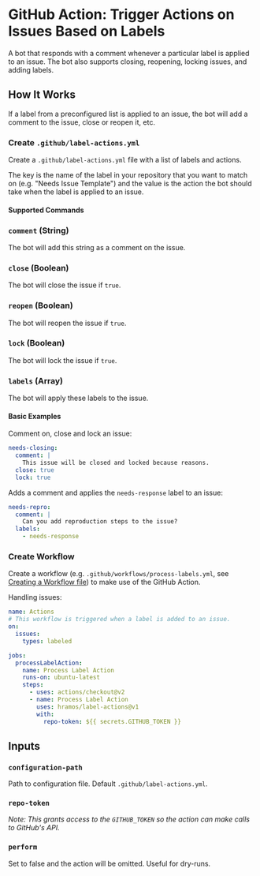 # GitHub Action: Trigger Actions on Issues Based on Labels

A bot that responds with a comment whenever a particular label is applied to an issue. The bot also supports closing, reopening, locking issues, and adding labels.

## How It Works

If a label from a preconfigured list is applied to an issue, the bot will add a comment to the issue, close or reopen it, etc.

### Create `.github/label-actions.yml`

Create a `.github/label-actions.yml` file with a list of labels and actions.

The key is the name of the label in your repository that you want to match on (e.g. "Needs Issue Template") and the value is the action the bot should take when the label is applied to an issue.

#### Supported Commands

### `comment` (String)

The bot will add this string as a comment on the issue.

### `close` (Boolean)

The bot will close the issue if `true`.

### `reopen` (Boolean)

The bot will reopen the issue if `true`.

### `lock` (Boolean)

The bot will lock the issue if `true`.

### `labels` (Array)

The bot will apply these labels to the issue.

#### Basic Examples

Comment on, close and lock an issue:
```yml
needs-closing:
  comment: |
    This issue will be closed and locked because reasons.
  close: true
  lock: true
```

Adds a comment and applies the `needs-response` label to an issue:
```yml
needs-repro:
  comment: |
    Can you add reproduction steps to the issue?
  labels:
    - needs-response
```

### Create Workflow

Create a workflow (e.g. `.github/workflows/process-labels.yml`, see [Creating a Workflow file](https://help.github.com/en/articles/configuring-a-workflow#creating-a-workflow-file)) to make use of the GitHub Action.

Handling issues:

```yml
name: Actions
# This workflow is triggered when a label is added to an issue.
on:
  issues:
    types: labeled

jobs:
  processLabelAction:
    name: Process Label Action
    runs-on: ubuntu-latest
    steps:
      - uses: actions/checkout@v2
      - name: Process Label Action
        uses: hramos/label-actions@v1
        with:
          repo-token: ${{ secrets.GITHUB_TOKEN }}
```

## Inputs

### `configuration-path`

Path to configuration file. Default `.github/label-actions.yml`.

### `repo-token`

_Note: This grants access to the `GITHUB_TOKEN` so the action can make calls to GitHub's API._

### `perform`

Set to false and the action will be omitted. Useful for dry-runs.
